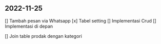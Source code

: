 ## 2022-11-25
  [] Tambah pesan via Whatsapp
    [x] Tabel setting
    [] Implementasi Crud
    [] Implementasi di depan

  [] Join table prodak dengan kategori